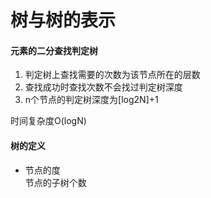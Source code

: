# 树与树的表示

#### 元素的二分查找判定树
<ol>
<li>判定树上查找需要的次数为该节点所在的层数</li>
<li>查找成功时查找次数不会找过判定树深度</li>
<li>n个节点的判定树深度为[log2N]+1</li>
</ol>

时间复杂度O(logN)


#### 树的定义
<ul>
<li>节点的度</li>
节点的子树个数
</ul>